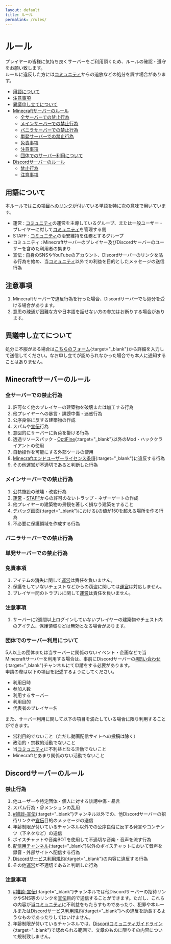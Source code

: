 ```yaml
---
layout: default
title: ルール
permalink: /rules/
---
```


# ルール <!-- omit in toc -->

プレイヤーの皆様に気持ち良くサーバーをご利用頂くため、ルールの確認・遵守をお願い致します。<br>
ルールに違反した方には[コミュニティ](#用語について)からの追放などの処分を課す場合があります。
<!--more-->

- [用語について](#用語について)
- [注意事項](#注意事項)
- [異議申し立てについて](#異議申し立てについて)
- [Minecraftサーバーのルール](#minecraftサーバーのルール)
  - [全サーバーでの禁止行為](#全サーバーでの禁止行為)
  - [メインサーバーでの禁止行為](#メインサーバーでの禁止行為)
  - [バニラサーバーでの禁止行為](#バニラサーバーでの禁止行為)
  - [単発サーバーでの禁止行為](#単発サーバーでの禁止行為)
  - [免責事項](#免責事項)
  - [注意事項](#注意事項-1)
  - [団体でのサーバー利用について](#団体でのサーバー利用について)
- [Discordサーバーのルール](#discordサーバーのルール)
  - [禁止行為](#禁止行為)
  - [注意事項](#注意事項-2)

## 用語について

本ルールでは[この項目へのリンク](#用語について)が付いている単語を特に次の意味で用いています。

- 運営 : [コミュニティ](#用語について)の運営を主導しているグループ、または一般ユーザー・プレイヤーに対して[コミュニティ](#用語について)を管理する側
- STAFF : [コミュニティ](#用語について)の治安維持を任務とするグループ
- コミュニティ : Minecraftサーバーのプレイヤー及びDiscordサーバーのユーザーを含めた利用者の集まり
- 宣伝 : 自身のSNSやYouTubeのアカウント、Discordサーバーのリンクを貼る行為を始め、当[コミュニティ](#用語について)以外での利益を目的としたメッセージの送信行為

## 注意事項

1. Minecraftサーバーで違反行為を行った場合、Discordサーバーでも処分を受ける場合があります。
2. 意思の疎通が困難な方や日本語を話せない方の参加はお断りする場合があります。

## 異議申し立てについて
処分に不服がある場合は[こちらのフォーム](https://forms.gle/BEH9NsV5628X2Dqh9){:target="_blank"}から詳細を入力して送信してください。なお申し立てが認められなかった場合でも本人に通知することはありません。

## Minecraftサーバーのルール

### 全サーバーでの禁止行為

1. 許可なく他のプレイヤーの建築物を破壊または加工する行為
2. 他プレイヤーへの暴言・誹謗中傷・迷惑行為
3. 公序良俗に反する建築物の作成
4. スパムや[宣伝](#用語について)行為
5. 意図的にサーバーに負荷を掛ける行為
6. 透過リソースパック・[OptiFine](https://optifine.net){:target="_blank"}以外のMod・ハッククライアントの使用
7. 自動操作を可能にする外部ツールの使用
8. [Minecraftエンドユーザーライセンス条項](https://www.minecraft.net/ja-jp/terms/r3){:target="_blank"}に違反する行為
9. その他[運営](#用語について)が不適切であると判断した行為

### メインサーバーでの禁止行為

1. 公共施設の破壊・改変行為
2. [運営](#用語について)・[STAFF](#用語について)からの許可のないトラップ・ネザーゲートの作成
3. 他プレイヤーの建築物の景観を著しく損なう建築をすること
4. [デバッグ画面](https://minecraft.fandom.com/ja/wiki/%E3%83%87%E3%83%90%E3%83%83%E3%82%B0%E7%94%BB%E9%9D%A2){:target="_blank"}における`E`の値が150を超える場所を作る行為
5. 不必要に保護領域を作成する行為

### バニラサーバーでの禁止行為

### 単発サーバーでの禁止行為

### 免責事項

1. アイテムの消失に関して[運営](#用語について)は責任を負いません。
2. 保護をしていないチェストなどからの窃盗に関しては[運営](#用語について)は対応しません。
3. プレイヤー間のトラブルに関して[運営](#用語について)は責任を負いません。

### 注意事項

1. サーバーに2週間以上ログインしていないプレイヤーの建築物やチェスト内のアイテム、保護領域などは無効となる場合があります。

### 団体でのサーバー利用について

5人以上の団体または当サーバーに関係のないイベント・企画などで当Minecraftサーバーを利用する場合は、事前にDiscordサーバーの[#問い合わせ](https://discord.com/channels/870095242832007178/984413069562232862){:target="_blank"}チャンネルにて申請をする必要があります。<br>
申請の際は以下の項目を記述するようにしてください。
- 利用日時
- 参加人数
- 利用するサーバー
- 利用目的
- 代表者のプレイヤー名

また、サーバー利用に関して以下の項目を満たしている場合に限り利用することができます。
- 営利目的でないこと（ただし動画配信サイトへの投稿は除く）
- 政治的・宗教的活動でないこと
- 当[コミュニティ](#用語について)に不利益となる活動でないこと
- Minecraftとあまり関係のない活動でないこと

## Discordサーバーのルール

### 禁止行為

1. 他ユーザーや特定団体・個人に対する誹謗中傷・暴言
2. スパム行為・＠メンションの乱用
3. [#雑談-宣伝](https://discord.com/channels/870095242832007178/989175147942535289){:target="_blank"}チャンネル以外での、他Discordサーバーの招待リンクや[宣伝](#用語について)目的のメッセージの送信
4. 年齢制限が付いているチャンネル以外での公序良俗に反する発言やコンテンツ（下ネタなど）の送信
5. ボイスチャットや音楽BOTを使用して不適切な音楽・音声を流す行為
6. [配信用チャンネル](https://discord.com/channels/870095242832007178/964836042475720714){:target="_blank"}以外のボイスチャットにおいて音声を録音・外部サイトへ配信する行為
7. [Discordサービス利用規約](https://discord.com/terms){:target="_blank"}の内容に違反する行為
8. その他[運営](#用語について)が不適切であると判断した行為

### 注意事項

1. [#雑談-宣伝](https://discord.com/channels/870095242832007178/989175147942535289){:target="_blank"}チャンネルでは他Discordサーバーの招待リンクやSNS等のリンクを[宣伝](#用語について)目的で送信することができます。ただし、これらの内容が当[コミュニティ](#用語について)に不利益をもたらすものであったり、犯罪や本ルールまたは[Discordサービス利用規約](https://discord.com/terms){:target="_blank"}への違反を助長するようなものであったりしてはいけません。
2. 年齢制限が付いているチャンネルでは、[Discordコミュニティガイドライン](https://discord.com/guidelines){:target="_blank"}で認められる範囲で、文章のものに限りその内容について規制致しません。
